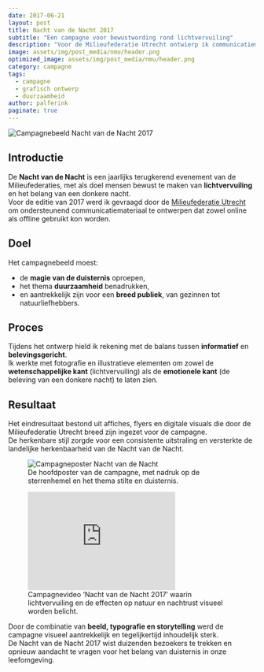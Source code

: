 ```yaml
---
date: 2017-06-21
layout: post
title: Nacht van de Nacht 2017
subtitle: "Een campagne voor bewustwording rond lichtvervuiling"
description: "Voor de Milieufederatie Utrecht ontwierp ik communicatiemateriaal voor de campagne 'Nacht van de Nacht 2017'. Een landelijke actieavond om de schoonheid van echte duisternis te ervaren en stil te staan bij de impact van lichtvervuiling."
image: assets/img/post_media/nmu/header.png
optimized_image: assets/img/post_media/nmu/header.png
category: campagne
tags:
  - campagne
  - grafisch ontwerp
  - duurzaamheid
author: palferink
paginate: true
---
```


<img src="{{ site.baseurl }}/assets/img/post_media/nmu/header.png" alt="Campagnebeeld Nacht van de Nacht 2017">

## Introductie

De **Nacht van de Nacht** is een jaarlijks terugkerend evenement van de Milieufederaties, met als doel mensen bewust te maken van **lichtvervuiling** en het belang van een donkere nacht.  
Voor de editie van 2017 werd ik gevraagd door de [Milieufederatie Utrecht](https://www.milieufederatieutrecht.nl) om ondersteunend communicatiemateriaal te ontwerpen dat zowel online als offline gebruikt kon worden.

## Doel

Het campagnebeeld moest:

- de **magie van de duisternis** oproepen,  
- het thema **duurzaamheid** benadrukken,  
- en aantrekkelijk zijn voor een **breed publiek**, van gezinnen tot natuurliefhebbers.  

## Proces

Tijdens het ontwerp hield ik rekening met de balans tussen **informatief** en **belevingsgericht**.  
Ik werkte met fotografie en illustratieve elementen om zowel de **wetenschappelijke kant** (lichtvervuiling) als de **emotionele kant** (de beleving van een donkere nacht) te laten zien.  

## Resultaat

Het eindresultaat bestond uit affiches, flyers en digitale visuals die door de Milieufederatie Utrecht breed zijn ingezet voor de campagne.  
De herkenbare stijl zorgde voor een consistente uitstraling en versterkte de landelijke herkenbaarheid van de Nacht van de Nacht.

<div class="image-grid">
  <figure>
    <img src="{{ site.baseurl }}/assets/img/post_media/nmu/94_restaurants.jpg" alt="Campagneposter Nacht van de Nacht">
    <figcaption>De hoofdposter van de campagne, met nadruk op de sterrenhemel en het thema stilte en duisternis.</figcaption>
  </figure>
  <figure>
    <iframe width="auto" height="200"
      src="https://www.youtube.com/embed/iRIqkbxAVpU"
      frameborder="0"
      allow="accelerometer; autoplay; clipboard-write; encrypted-media; gyroscope; picture-in-picture"
      allowfullscreen>
    </iframe>
    <figcaption>Campagnevideo ‘Nacht van de Nacht 2017’ waarin lichtvervuiling en de effecten op natuur en nachtrust visueel worden belicht.</figcaption>
  </figure>
</div>

Door de combinatie van **beeld, typografie en storytelling** werd de campagne visueel aantrekkelijk en tegelijkertijd inhoudelijk sterk.  
De Nacht van de Nacht 2017 wist duizenden bezoekers te trekken en opnieuw aandacht te vragen voor het belang van duisternis in onze leefomgeving.
